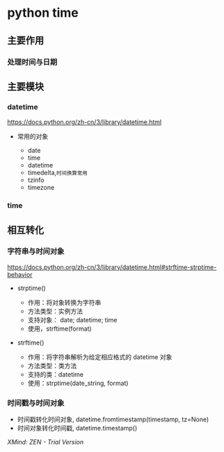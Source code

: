 # python time

## 主要作用

### 处理时间与日期

## 主要模块

### datetime

https://docs.python.org/zh-cn/3/library/datetime.html

- 常用的对象

	- date
	- time
	- datetime
	- timedelta,`时间换算常用`
	- tzinfo
	- timezone

### time

## 相互转化

### 字符串与时间对象

https://docs.python.org/zh-cn/3/library/datetime.html#strftime-strptime-behavior

- strptime() 

	- 作用：将对象转换为字符串
	- 方法类型：实例方法
	- 支持对象：	date; datetime; time
	- 使用，strftime(format)

- strftime()

	- 作用：将字符串解析为给定相应格式的 datetime 对象
	- 方法类型：类方法
	- 支持的类：datetime
	- 使用：strptime(date_string, format)

### 时间戳与时间对象

- 时间戳转化时间对象, datetime.fromtimestamp(timestamp, tz=None)
- 时间对象转化时间戳, datetime.timestamp()

*XMind: ZEN - Trial Version*
